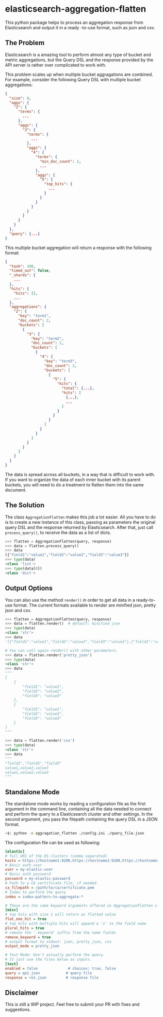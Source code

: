 # elasticsearch-aggregation-flatten
This python package helps to process an aggregation response from Elasticsearch and output it in a ready -to-use format, such as json and csv.

## The Problem
Elasticsearch is a amazing tool to perform almost any type of bucket and metric aggregations, but the Query DSL and the response provided by the API server is rather over complicated to work with.

This problem scales up when multiple bucket aggragations are combined. For example, consider the following Query DSL with multiple bucket aggregations:
```json
{
  "size": 0,
  "aggs": {
    "2": {
      "terms": {
        ...
      },
      "aggs": {
        "3": {
          "terms": {
            ...
          },
          "aggs": {
            "4": {
              "terms": {
                "min_doc_count": 2,
                ...
              },
              "aggs": {
                "5": {
                  "top_hits": {
                    ...
                  }
                }
              }
            }
          }
        }
      }
    }
  },
  "query": {...}
}
```
This multiple bucket aggregation will return a response with the following format:

```json
{
  "took": 100,
  "timed_out": false,
  "_shards": {
    ...
  },
  "hits": {
    "hits": [],
    ...
  },
  "aggregations": {
    "2": {
      "key": "term1",
      "doc_count": 2,
      "buckets": [
        {
          "3": {
            "key": "term2",
            "doc_count": 2,
            "buckets": [
              {
                "4": {
                  "key": "term3",
                  "doc_count": 2,
                  "buckets": [
                    {
                      "5": {
                        "hits": {
                          "total": {...},
                          "hits": [
                            {...},
                            ...
                          ]
                        }
                      }
                    }
                  ]
                }
              }
            ]
          }
        }
      ]
    }
  }
}
```

The data is spread across all buckets, in a way that is difficult to work with. If you want to organize the data of each inner bucket with its parent buckets, you will need to do a treatment to flatten them into the same document.

## The Solution
The class `AggregationFlatten` makes this job a lot easier. All you have to do is to create a new instance of this class, passing as parameters the original query DSL and the response returned by Elasticsearch. After that, just call `process_query()`, to receive the data as a list of dicts.

```python
>>> flatten = AggregationFlatten(query, response)
>>> data = flatten.process_query()
>>> data
[{"field1":"value1","field2":"value2","field3":"value3"}]
>>> type(data)
<class 'list'>
>>> type(data[0])
<class 'dict'>
```


## Output Options
You can also use the method `render()` in order to get all data in a ready-to-use format. The current formats available to render are minified json, pretty json and csv.
```python
>>> flatten = AggregationFlatten(query, response)
>>> data = flatten.render()  # default: minified json
>>> type(data)
<class 'str'>
>>> data
'[{"field1":"value1","field2":"value2","field3":"value3"},{"field1":"value1","field2": "value2","field3":"value3"}]'

# You can call again render() with other parameters.
>>> data = flatten.render('pretty_json')
>>> type(data)
<class 'str'>
>>> data
"""
[
    {
        "field1": "value1",
        "field2": "value2",
        "field3": "value3"
    },
    {
        "field1": "value1",
        "field2": "value2",
        "field3": "value3"
    }
]
"""

>>> data = flatten.render('csv')
>>> type(data)
<class 'str'>
>>> data
"""
"field1","field2","field3"
value1,value2,value3
value1,value2,value3
"""
```

## Standalone Mode
The standalone mode works by reading a configuration file as the first argument in the command line, containing all the data needed to connect and perform the query to a Elasticsearch cluster and other settings. In the second argument, you pass the filepath containing the query DSL in a JSON format.
```bash
~$: python -m aggragation_flatten ./config.ini ./query_file.json
```

The configuration file can be used as following:
```ini
[elastic]
# full URI of the ES clusters (comma separated)
hosts = https://hostname1:9200,https://hostname2:9200,https://hostname3:9200
# Basic auth user
user = my-elastic-user
# Basic auth password
password = my-elastic-password
# Path to a CA certificate file, if needed.
ca_filepath = /path/to/ca/certificate.pem
# Index to perform the query
index = index-pattern-to-aggregate-*

# These are the same keyword arguments offered on AggregationFlatten class.
[misc]
# top hits with size 1 will return as flatted value
flat_one_hit = true
# top hits with multiple hits will append a 's' to the field name
plural_hits = true
# remove the '.keyword' suffix from the name fields
remove_keyword = true
# output format to stdout: json, pretty_json, csv
output_mode = pretty_json

# Test Mode: Don't actually perform the query.
# It just use the files below as inputs.
[test]
enabled = false              # choices: true, false
query = qe1.json            # query file
response = re1.json         # response file
```

## Disclaimer
This is still a WIP project.
Feel free to submit your PR with fixes and suggestions.